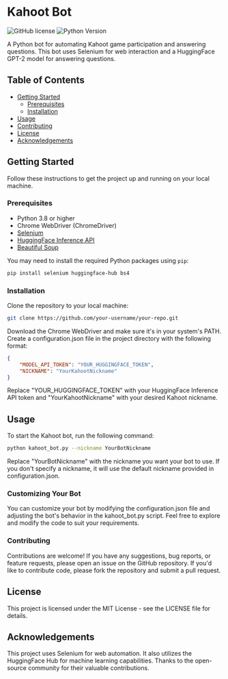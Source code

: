 # Kahoot Bot

![GitHub license](https://img.shields.io/github/license/your-username/your-repo)
![Python Version](https://img.shields.io/badge/python-3.8%2B-blue)

A Python bot for automating Kahoot game participation and answering questions. This bot uses Selenium for web interaction and a HuggingFace GPT-2 model for answering questions.

## Table of Contents

- [Getting Started](#getting-started)
  - [Prerequisites](#prerequisites)
  - [Installation](#installation)
- [Usage](#usage)
- [Contributing](#contributing)
- [License](#license)
- [Acknowledgements](#acknowledgements)

## Getting Started

Follow these instructions to get the project up and running on your local machine.

### Prerequisites

- Python 3.8 or higher
- Chrome WebDriver (ChromeDriver)
- [Selenium](https://pypi.org/project/selenium/)
- [HuggingFace Inference API](https://huggingface.co/api/)
- [Beautiful Soup](https://www.crummy.com/software/BeautifulSoup/bs4/doc/)

You may need to install the required Python packages using `pip`:

```bash
pip install selenium huggingface-hub bs4
```
### Installation
Clone the repository to your local machine:
```bash
git clone https://github.com/your-username/your-repo.git
```
Download the Chrome WebDriver and make sure it's in your system's PATH.
Create a configuration.json file in the project directory with the following format:
```json
{
    "MODEL_API_TOKEN": "YOUR_HUGGINGFACE_TOKEN",
    "NICKNAME": "YourKahootNickname"
}
```
Replace "YOUR_HUGGINGFACE_TOKEN" with your HuggingFace Inference API token and "YourKahootNickname" with your desired Kahoot nickname.

## Usage

To start the Kahoot bot, run the following command:

```bash
python kahoot_bot.py --nickname YourBotNickname
```
Replace "YourBotNickname" with the nickname you want your bot to use. If you don't specify a nickname, it will use the default nickname provided in configuration.json.

### Customizing Your Bot
You can customize your bot by modifying the configuration.json file and adjusting the bot's behavior in the kahoot_bot.py script. Feel free to explore and modify the code to suit your requirements.

### Contributing
Contributions are welcome! If you have any suggestions, bug reports, or feature requests, please open an issue on the GitHub repository. If you'd like to contribute code, please fork the repository and submit a pull request.

## License
This project is licensed under the MIT License - see the LICENSE file for details.

## Acknowledgements

This project uses Selenium for web automation.
It also utilizes the HuggingFace Hub for machine learning capabilities.
Thanks to the open-source community for their valuable contributions.


